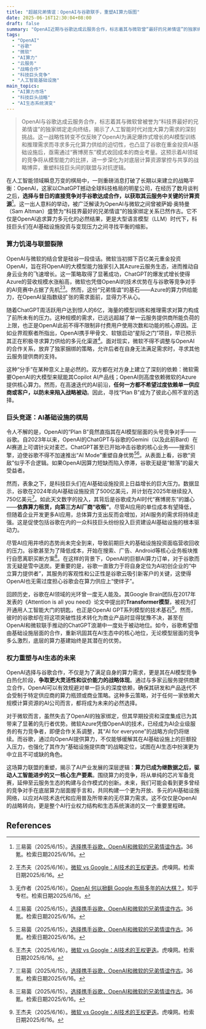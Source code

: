 ```yaml
---
title: "超越兄弟情谊：OpenAI与谷歌联手，重塑AI算力版图"
date: 2025-06-16T12:30:04+08:00
draft: false
summary: "OpenAI近期与谷歌达成云服务合作，标志着其与微软曾“最好的兄弟情谊”的独家绑定关系走向终结。这一转变反映了OpenAI为满足其爆炸式增长的AI模型训练与推理需求，正积极寻求多元化的算力供给来源，以避免对单一云服务商的过度依赖。同时，此举也揭示了谷歌在重金投入AI基础设施后，面临的营收回收压力，促使其向OpenAI这样的竞争对手提供算力，以巩固其“赛博房东”的市场定位。"
tags: 
  - "OpenAI"
  - "谷歌"
  - "微软"
  - "AI算力"
  - "云服务"
  - "战略合作"
  - "科技巨头竞争"
  - "人工智能基础设施"
main_topics: 
  - "AI算力市场"
  - "科技巨头战略"
  - "AI生态系统演变"
---
```


> OpenAI与谷歌达成云服务合作，标志着其与微软曾被誉为“科技界最好的兄弟情谊”的独家绑定走向终结，揭示了人工智能时代对庞大算力需求的深刻挑战。这一战略性转变不仅反映了OpenAI为满足爆炸式增长的AI模型训练和推理需求而寻求多元化算力供给的迫切性，也凸显了谷歌在重金投资AI基础设施后，亟需通过“赛博房东”模式收回成本的商业考量。这预示着AI领域的竞争将从模型能力的比拼，进一步深化为对底层计算资源掌控与共享的战略博弈，重塑科技巨头间的联盟与对抗逻辑。

在人工智能领域瞬息万变的棋局中，一则重磅消息打破了长期以来建立的战略平衡：OpenAI，这家以ChatGPT撼动全球科技格局的明星公司，在经历了数月谈判之后，**选择与昔日的直接竞争对手谷歌达成合作，以获取其云服务中关键的计算资源**[^1]。这一出人意料的举动，被广泛解读为OpenAI与微软之间曾被萨姆·奥特曼（Sam Altman）盛赞为“科技界最好的兄弟情谊”的独家绑定关系已然作古。它不仅是OpenAI追求算力多元化的必然结果，更是大型语言模型（LLM）时代下，科技巨头们在AI基础设施投资与变现压力之间寻找平衡的缩影。

### 算力饥渴与联盟裂隙

OpenAI与微软的结合曾是硅谷一段佳话。微软当初掷下百亿美元重金投资OpenAI，旨在将OpenAI的大模型能力独家引入其Azure云服务生态，进而推动自身云业务的飞速增长。这一策略取得了显著成功，ChatGPT的爆发式增长使得Azure的营收规模水涨船高，微软也凭借OpenAI的技术优势在与谷歌等竞争对手的AI竞赛中占据了先机[^2][^4]。然而，这份“兄弟情谊”的基石——Azure的算力供给能力，在OpenAI呈指数级扩张的需求面前，显得力不从心。

随着ChatGPT周活跃用户达到惊人的6亿，海量的模型训练和推理需求对算力构成了前所未有的压力。这种规模的需求，已远远超越了单一云服务提供商所能负荷的上限，也正是OpenAI此前不得不限制非付费用户使用次数和功能的核心原因。正如业界观察者所指出，OpenAI携手甲骨文、软银启动“星际之门”项目，早已预示其正在积极寻求算力供给的多元化渠道[^1]。面对现实，微软不得不调整与OpenAI的合作关系，放弃了独家捆绑的策略，允许后者在自身无法满足需求时，寻求其他云服务提供商的支持。

这种“分手”在某种意义上是必然的。双方都在对方身上建立了深刻的依赖：微软需要OpenAI的大模型来赋能其Copilot AI产品线；OpenAI则高度依赖微软的Azure提供核心算力。然而，在高速迭代的AI前沿，**任何一方都不希望过度依赖单一供应商或客户，以防未来陷入战略被动**。因此，寻找“Plan B”成为了彼此心照不宣的选择。

### 巨头竞逐：AI基础设施的棋局

令人不解的是，OpenAI的“Plan B”竟然直指其在AI模型层面的头号竞争对手——谷歌。自2023年以来，OpenAI的ChatGPT与谷歌的Gemini（以及此前Bard）在AI赛道上可谓针尖对麦芒。ChatGPT甚至已开始冲击谷歌的核心业务——搜索引擎，迫使谷歌不得不加速推出“AI Mode”重塑自身优势[^1][^2]。从表面上看，谷歌“资敌”似乎不合逻辑。如果OpenAI因算力短缺而陷入停滞，谷歌无疑是“鲸落”的最大受益者。

然而，表象之下，是科技巨头们在AI基础设施投资上日益增长的巨大压力。数据显示，谷歌在2024年向AI基础设施投资了500亿美元，并计划在2025年继续投入750亿美元[^1]。如此天文数字的投入，其背后是谷歌成为AI时代“赛博房东”的雄心——**依靠算力租赁，向第三方AI厂商“收租”**。尽管AI应用的单位成本有望降低，但随着企业开发更多AI应用，总体算力支出反而会增加，对AI服务的需求将持续走强。这是促使包括谷歌在内的一众科技巨头纷纷投入巨资建设AI基础设施的根本驱动力。

尽管AI应用井喷的态势尚未完全到来，导致前期巨大的基础设施投资面临营收回收的压力。谷歌甚至为了降低成本，开始在搜索、广告、Android等核心业务板块推行自愿离职买断方案[^1]。在这样的背景下，OpenAI的巨额AI算力订单，对于谷歌而言无疑是雪中送炭。更重要的是，谷歌一直致力于将自身定位为AI初创企业的“中立算力提供者”，其服务的客观性和公正性是谷歌云吸引新客户的关键，这使得OpenAI也无需过度担心谷歌会在算力供应上“使绊子”。

回顾历史，谷歌在AI领域的光环曾一度无人能及。其Google Brain团队在2017年发表的《Attention is all you need》论文中提出的**Transformer模型**，被视为打开通用人工智能大门的钥匙，也正是OpenAI GPT系列模型的技术基石[^2]。然而，彼时的谷歌却在将这项突破性技术转化为商业产品时显得犹豫不决，甚至在OpenAI和微软联手推动的ChatGPT浪潮中一度处于被动地位。如今，谷歌希望借由基础设施层面的合作，重新巩固其在AI生态中的核心地位，无论模型层面的竞争多么激烈，底层的算力基建始终是其潜在的优势。

### 权力重塑与AI生态的未来

OpenAI选择与谷歌合作，不仅是为了满足自身的算力需求，更是其在AI模型竞争白热化阶段，**争取更大灵活性和议价能力的战略体现**。通过与多家云服务提供商建立合作，OpenAI可以有效规避对单一巨头的深度依赖，确保其研发和产品迭代不会受制于特定供应商的算力瓶颈或商业策略。这种多云策略，对于任何一家依赖大规模计算资源的AI公司而言，都将成为未来的必然选择。

对于微软而言，虽然失去了OpenAI的独家绑定，但其早期投资和深度集成已为其带来了显著的先行者优势。微软Azure凭借OpenAI的技术，已经成为AI企业级服务的有力竞争者，即便合作关系调整，其“AI for everyone”的战略方向仍将继续。而谷歌，通过向OpenAI提供算力，不仅能够缓解其在AI基础设施上的巨额投入压力，也强化了其作为“基础设施提供商”的战略定位，试图在AI生态中扮演更为中立且不可或缺的角色。

这场算力联盟的重塑，揭示了AI产业发展的深层逻辑：**算力已成为继数据之后，驱动人工智能进步的又一核心生产要素**。围绕算力的竞争，将从单纯的芯片军备竞赛，延伸至云服务生态的构建与合作模式的创新。未来，我们可能会看到更多曾经的竞争对手在底层算力层面握手言和，共同构建一个更为开放、多元的AI基础设施网络，以应对AI技术迭代和应用普及所带来的无尽算力需求。这不仅仅是OpenAI的战略转向，更是整个AI行业权力结构和生态系统演进的又一个重要里程碑。

## References

[^1]: 三易菌（2025/6/15）。[选择携手谷歌，OpenAI和微软的兄弟情谊作古](https://36kr.com/p/3337613154347269)。36氪。检索日期2025/6/16。
[^2]: 王杰夫（2025/6/16）。[微软 vs Google：AI技术的王权更迭](https://www.huxiu.com/article/2270204.html)。虎嗅网。检索日期2025/6/16。
[^3]: 无作者（2025/6/16）。[北美生成式AI三分天下：微软借力OpenAI，谷歌自食其力](https://news.qq.com/rain/a/20241120A05MSX00)。腾讯新闻。检索日期2025/6/16。
[^4]: 无作者（2025/6/16）。[OpenAI 何以掀翻 Google 布局多年的AI大棋？](https://zhuanlan.zhihu.com/p/605435844)。知乎专栏。检索日期2025/6/16。
